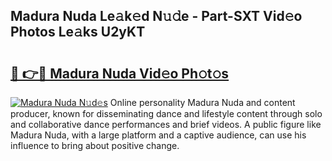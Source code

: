 ## Madura Nuda Le𝚊k𝚎d N𝚞𝚍e - Part-SXT Vid𝚎o Photos Le𝚊ks U2yKT

# <h2><a href="http://fbeovda.evod.top/?m=Madura+Nuda">🔗 👉🔴 Madura Nuda Vid𝚎o Ph𝚘t𝚘s</a></h2>

[![Madura Nuda N𝚞d𝚎s](https://i.imgur.com/8V9OHl7.gif)](http://fbeovda.evod.top/?m=Madura+Nuda)
Online personality Madura Nuda and content producer, known for disseminating dance and lifestyle content through solo and collaborative dance performances and brief videos. A public figure like Madura Nuda, with a large platform and a captive audience, can use his influence to bring about positive change. 
